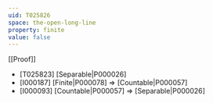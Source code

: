 ```yaml
---
uid: T025826
space: the-open-long-line
property: finite
value: false
---
```

[[Proof]]

* [T025823] [Separable|P000026]
* [I000187] [Finite|P000078] => [Countable|P000057]
* [I000093] [Countable|P000057] => [Separable|P000026]

